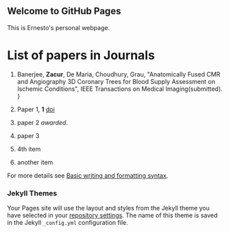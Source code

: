 ## Welcome to GitHub Pages

This is Ernesto's personal webpage.

# List of papers in Journals


1. Banerjee, **Zacur**, De Maria, Choudhury, Grau, "Anatomically Fused CMR and Angiography 3D Coronary Trees for Blood Supply Assessment on Ischemic Conditions", IEEE Transactions on Medical Imaging(submitted).
}




1. Paper 1, **1** [doi](doi.org/123123.12312.31)
2. paper 2 _awarded_.
3. paper 3
4. 4th item
5. another item





For more details see [Basic writing and formatting syntax](https://docs.github.com/en/github/writing-on-github/getting-started-with-writing-and-formatting-on-github/basic-writing-and-formatting-syntax).

### Jekyll Themes

Your Pages site will use the layout and styles from the Jekyll theme you have selected in your [repository settings](https://github.com/ezacur/ezacur.github.io/settings/pages). The name of this theme is saved in the Jekyll `_config.yml` configuration file.

